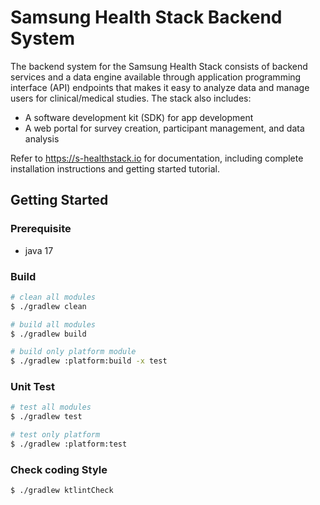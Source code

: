 # Samsung Health Stack Backend System
The backend system for the Samsung Health Stack consists of backend services and a data engine available through application programming interface (API) endpoints that makes it easy to analyze data and manage users for clinical/medical studies. The stack also includes:

-   A software development kit (SDK) for app development
-   A web portal for survey creation, participant management, and data analysis

Refer to https://s-healthstack.io for documentation, including complete installation instructions and getting started tutorial.

## Getting Started

### Prerequisite
- java 17

### Build
```bash
# clean all modules
$ ./gradlew clean

# build all modules
$ ./gradlew build

# build only platform module
$ ./gradlew :platform:build -x test
```

### Unit Test
```bash
# test all modules
$ ./gradlew test

# test only platform
$ ./gradlew :platform:test
```

### Check coding Style
```bash
$ ./gradlew ktlintCheck
```
